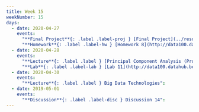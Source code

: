 ```yaml
---
title: Week 15
weekNumber: 15
days:
  - date: 2020-04-27
    events:
      "**Final Project**{: .label .label-proj } [Final Project](../resources/assets/final_proj/final_proj_spec.pdf) (due May 13) ([datasets](../resources/assets/final_proj/final_proj_data.zip))":
      "**Homework**{: .label .label-hw } [Homework 8](http://data100.datahub.berkeley.edu/hub/user-redirect/git-sync?repo=https://github.com/DS-100/sp20&subPath=hw/hw8/) (due May 4)":
  - date: 2020-04-28
    events:
      "**Lecture**{: .label .label } [Principal Component Analysis (Prof. Hug's Excellent Lecture)](https://docs.google.com/presentation/d/1ZpeEMuI-obakVM-ntZniyyVZu_2g3ve_izA5-zso05c/edit?usp=sharing)([webcast](https://www.youtube.com/watch?v=NanKILF8FB8)) ([code](http://data100.datahub.berkeley.edu/hub/user-redirect/git-sync?repo=https://github.com/DS-100/sp20&subPath=lecture/lec27/))":
      "**Lab**{: .label .label-lab } [Lab 11](http://data100.datahub.berkeley.edu/hub/user-redirect/git-sync?repo=https://github.com/DS-100/sp20&subPath=lab/lab11/) (due May 4)":
  - date: 2020-04-30
    events:
      "**Lecture**{: .label .label } Big Data Technologies":
  - date: 2019-05-01
    events:
      "**Discussion**{: .label .label-disc } Discussion 14":
---
```

